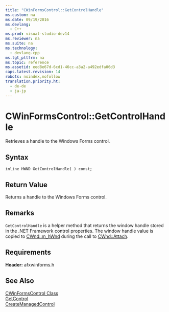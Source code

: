```yaml
---
title: "CWinFormsControl::GetControlHandle"
ms.custom: na
ms.date: 09/19/2016
ms.devlang: 
  - C++
ms.prod: visual-studio-dev14
ms.reviewer: na
ms.suite: na
ms.technology: 
  - devlang-cpp
ms.tgt_pltfrm: na
ms.topic: reference
ms.assetid: eed8e67d-6cd1-46cc-a3a2-a492edfa06d3
caps.latest.revision: 14
robots: noindex,nofollow
translation.priority.ht: 
  - de-de
  - ja-jp
---
```

# CWinFormsControl::GetControlHandle
Retrieves a handle to the Windows Forms control.  
  
## Syntax  
  
```  
inline HWND GetControlHandle( ) const;  
```  
  
## Return Value  
 Returns a handle to the Windows Forms control.  
  
## Remarks  
 `GetControlHandle` is a helper method that returns the window handle stored in the .NET Framework control properties. The window handle value is copied to [CWnd::m_hWnd](../vs140/CWnd--m_hWnd.md) during the call to [CWnd::Attach](../vs140/CWnd--Attach.md).  
  
## Requirements  
 **Header:** afxwinforms.h  
  
## See Also  
 [CWinFormsControl Class](../vs140/CWinFormsControl-Class.md)   
 [GetControl](../vs140/CWinFormsControl--GetControl.md)   
 [CreateManagedControl](../Topic/CWinFormsControl::CreateManagedControl.md)